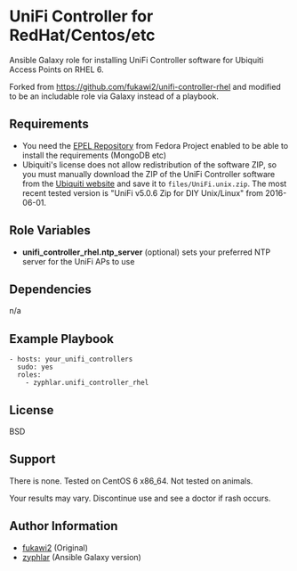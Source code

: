 UniFi Controller for RedHat/Centos/etc
======================================

Ansible Galaxy role for installing UniFi Controller software for Ubiquiti Access Points on RHEL 6.

Forked from https://github.com/fukawi2/unifi-controller-rhel and modified to be an includable role via Galaxy instead of a playbook.

Requirements
------------

- You need the [EPEL Repository](https://fedoraproject.org/wiki/EPEL) from Fedora Project enabled to be able to install the requirements (MongoDB etc)
- Ubiquiti's license does not allow redistribution of the software ZIP, so you must manually download the ZIP of the UniFi Controller software from the [Ubiquiti website](https://www.ubnt.com/download/unifi/) and save it to `files/UniFi.unix.zip`. The most recent tested version is "UniFi v5.0.6 Zip for DIY Unix/Linux" from 2016-06-01.

Role Variables
--------------

- **unifi_controller_rhel.ntp_server** (optional) sets your preferred NTP server for the UniFi APs to use

Dependencies
------------

n/a

Example Playbook
----------------

    - hosts: your_unifi_controllers
      sudo: yes
      roles:
        - zyphlar.unifi_controller_rhel

License
-------

BSD

Support
-------

There is none. Tested on CentOS 6 x86_64. Not tested on animals.

Your results may vary. Discontinue use and see a doctor if rash occurs.

Author Information
------------------

- [fukawi2](https://github.com/fukawi2) (Original)
- [zyphlar](https://github.com/zyphlar) (Ansible Galaxy version)
